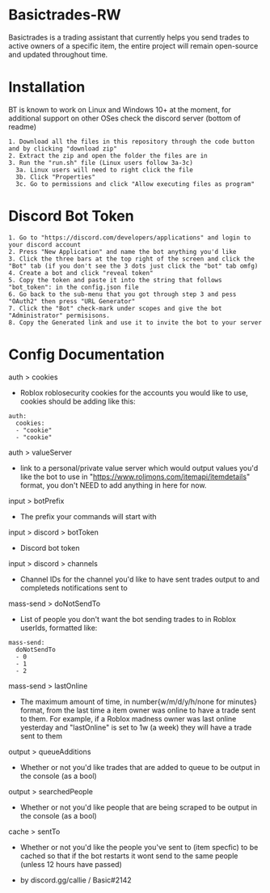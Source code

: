 # Basictrades-RW
Basictrades is a trading assistant that currently helps you send trades to active owners of a specific item, the entire project will remain open-source and updated throughout time.

# Installation
BT is known to work on Linux and Windows 10+ at the moment, for additional support on other OSes check the discord server (bottom of readme)
```
1. Download all the files in this repository through the code button and by clicking "download zip"
2. Extract the zip and open the folder the files are in
3. Run the "run.sh" file (Linux users follow 3a-3c) 
  3a. Linux users will need to right click the file
  3b. Click "Properties"
  3c. Go to permissions and click "Allow executing files as program"
```

# Discord Bot Token
```
1. Go to "https://discord.com/developers/applications" and login to your discord account
2. Press "New Application" and name the bot anything you'd like
3. Click the three bars at the top right of the screen and click the "Bot" tab (if you don't see the 3 dots just click the "bot" tab omfg)
4. Create a bot and click "reveal token"
5. Copy the token and paste it into the string that follows "bot_token": in the config.json file
6. Go back to the sub-menu that you got through step 3 and pess "OAuth2" then press "URL Generator"
7. Click the "Bot" check-mark under scopes and give the bot "Administrator" permisisons.
8. Copy the Generated link and use it to invite the bot to your server
```

# Config Documentation

auth > cookies
  - Roblox roblosecurity cookies for the accounts you would like to use, cookies should be adding like this:
```
auth: 
  cookies:
  - "cookie"
  - "cookie"
```

auth > valueServer
  - link to a personal/private value server which would output values you'd like the bot to use in "https://www.rolimons.com/itemapi/itemdetails" format, you don't NEED to add anything in here for now.
  
input > botPrefix
  - The prefix your commands will start with
  
input > discord > botToken
  - Discord bot token
  
input > discord > channels
  - Channel IDs for the channel you'd like to have sent trades output to and completeds notifications sent to
  
mass-send > doNotSendTo
  - List of people you don't want the bot sending trades to in Roblox userIds, formatted like:
```
mass-send:
  doNotSendTo
  - 0
  - 1
  - 2
```

mass-send > lastOnline
  - The maximum amount of time, in number{w/m/d/y/h/none for minutes} format, from the last time a item owner was online to have a trade sent to them. For example, if a Roblox madness owner was last online yesterday and "lastOnline" is set to 1w (a week) they will have a trade sent to them

output > queueAdditions
  - Whether or not you'd like trades that are added to queue to be output in the console (as a bool)
  
output > searchedPeople
  - Whether or not you'd like people that are being scraped to be output in the console (as a bool)
  
cache > sentTo
  - Whether or not you'd like the people you've sent to (item specfic) to be cached so that if the bot restarts it wont send to the same people (unless 12 hours have passed)

- by discord.gg/callie / Basic#2142
